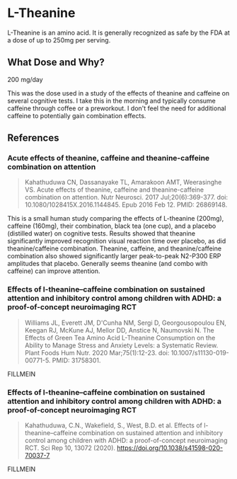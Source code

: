 # L-Theanine
L-Theanine is an amino acid.
It is generally recognized as safe by the FDA at a dose of up to 250mg per serving.

## What Dose and Why?
200 mg/day

This was the dose used in a study of the effects of theanine and caffeine on several cognitive tests.
I take this in the morning and typically consume caffeine through coffee or a preworkout.
I don't feel the need for additional caffeine to potentially gain combination effects.

## References

### Acute effects of theanine, caffeine and theanine-caffeine combination on attention
> Kahathuduwa CN, Dassanayake TL, Amarakoon AMT, Weerasinghe VS. Acute effects of theanine, caffeine and theanine-caffeine combination on attention. Nutr Neurosci. 2017 Jul;20(6):369-377. doi: 10.1080/1028415X.2016.1144845. Epub 2016 Feb 12. PMID: 26869148.

This is a small human study comparing the effects of L-theanine (200mg), caffeine (160mg), their combination, black tea (one cup), and a placebo (distilled water) on cognitive tests.
Results showed that theanine significantly improved recognition visual reaction time over placebo, as did theanine/caffeine combination.
Theanine, caffeine, and theanine/caffeine combination also showed significantly larger peak-to-peak N2-P300 ERP amplitudes that placebo.
Generally seems theanine (and combo with caffeine) can improve attention.

### Effects of l-theanine–caffeine combination on sustained attention and inhibitory control among children with ADHD: a proof-of-concept neuroimaging RCT
> Williams JL, Everett JM, D'Cunha NM, Sergi D, Georgousopoulou EN, Keegan RJ, McKune AJ, Mellor DD, Anstice N, Naumovski N. The Effects of Green Tea Amino Acid L-Theanine Consumption on the Ability to Manage Stress and Anxiety Levels: a Systematic Review. Plant Foods Hum Nutr. 2020 Mar;75(1):12-23. doi: 10.1007/s11130-019-00771-5. PMID: 31758301.

FILLMEIN

### Effects of l-theanine–caffeine combination on sustained attention and inhibitory control among children with ADHD: a proof-of-concept neuroimaging RCT
> Kahathuduwa, C.N., Wakefield, S., West, B.D. et al. Effects of l-theanine–caffeine combination on sustained attention and inhibitory control among children with ADHD: a proof-of-concept neuroimaging RCT. Sci Rep 10, 13072 (2020). https://doi.org/10.1038/s41598-020-70037-7

FILLMEIN
